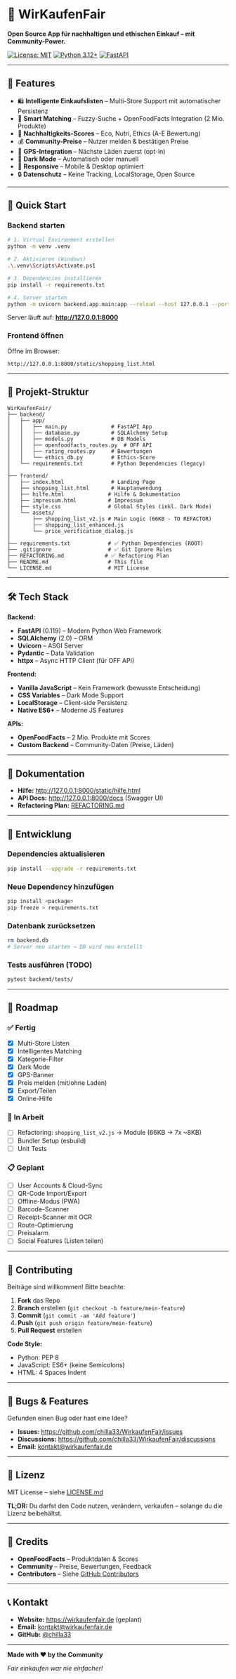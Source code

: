 # 🛒 WirKaufenFair

**Open Source App für nachhaltigen und ethischen Einkauf – mit Community-Power.**

[![License: MIT](https://img.shields.io/badge/License-MIT-blue.svg)](LICENSE.md)
[![Python 3.12+](https://img.shields.io/badge/python-3.12+-blue.svg)](https://www.python.org/downloads/)
[![FastAPI](https://img.shields.io/badge/FastAPI-0.119-green.svg)](https://fastapi.tiangolo.com)

---

## 🌟 **Features**

- 🛍️ **Intelligente Einkaufslisten** – Multi-Store Support mit automatischer Persistenz
- 🤖 **Smart Matching** – Fuzzy-Suche + OpenFoodFacts Integration (2 Mio. Produkte)
- 🌱 **Nachhaltigkeits-Scores** – Eco, Nutri, Ethics (A-E Bewertung)
- 💰 **Community-Preise** – Nutzer melden & bestätigen Preise
- 📍 **GPS-Integration** – Nächste Läden zuerst (opt-in)
- 🌙 **Dark Mode** – Automatisch oder manuell
- 📱 **Responsive** – Mobile & Desktop optimiert
- 🔒 **Datenschutz** – Keine Tracking, LocalStorage, Open Source

---

## 🚀 **Quick Start**

### **Backend starten**

```bash
# 1. Virtual Environment erstellen
python -m venv .venv

# 2. Aktivieren (Windows)
.\.venv\Scripts\Activate.ps1

# 3. Dependencies installieren
pip install -r requirements.txt

# 4. Server starten
python -m uvicorn backend.app.main:app --reload --host 127.0.0.1 --port 8000
```

Server läuft auf: **http://127.0.0.1:8000**

### **Frontend öffnen**

Öffne im Browser:
```
http://127.0.0.1:8000/static/shopping_list.html
```

---

## 📁 **Projekt-Struktur**

```
WirKaufenFair/
├── backend/
│   ├── app/
│   │   ├── main.py              # FastAPI App
│   │   ├── database.py          # SQLAlchemy Setup
│   │   ├── models.py            # DB Models
│   │   ├── openfoodfacts_routes.py  # OFF API
│   │   ├── rating_routes.py     # Bewertungen
│   │   └── ethics_db.py         # Ethics-Score
│   └── requirements.txt         # Python Dependencies (legacy)
│
├── frontend/
│   ├── index.html               # Landing Page
│   ├── shopping_list.html       # Hauptanwendung
│   ├── hilfe.html              # Hilfe & Dokumentation
│   ├── impressum.html          # Impressum
│   ├── style.css               # Global Styles (inkl. Dark Mode)
│   └── assets/
│       ├── shopping_list_v2.js # Main Logic (66KB - TO REFACTOR)
│       ├── shopping_list_enhanced.js
│       └── price_verification_dialog.js
│
├── requirements.txt            # ✅ Python Dependencies (ROOT)
├── .gitignore                  # ✅ Git Ignore Rules
├── REFACTORING.md             # ✅ Refactoring Plan
├── README.md                   # This file
└── LICENSE.md                  # MIT License
```

---

## 🛠️ **Tech Stack**

**Backend:**
- **FastAPI** (0.119) – Modern Python Web Framework
- **SQLAlchemy** (2.0) – ORM
- **Uvicorn** – ASGI Server
- **Pydantic** – Data Validation
- **httpx** – Async HTTP Client (für OFF API)

**Frontend:**
- **Vanilla JavaScript** – Kein Framework (bewusste Entscheidung)
- **CSS Variables** – Dark Mode Support
- **LocalStorage** – Client-side Persistenz
- **Native ES6+** – Moderne JS Features

**APIs:**
- **OpenFoodFacts** – 2 Mio. Produkte mit Scores
- **Custom Backend** – Community-Daten (Preise, Läden)

---

## 📖 **Dokumentation**

- **Hilfe:** http://127.0.0.1:8000/static/hilfe.html
- **API Docs:** http://127.0.0.1:8000/docs (Swagger UI)
- **Refactoring Plan:** [REFACTORING.md](REFACTORING.md)

---

## 🧪 **Entwicklung**

### **Dependencies aktualisieren**
```bash
pip install --upgrade -r requirements.txt
```

### **Neue Dependency hinzufügen**
```bash
pip install <package>
pip freeze > requirements.txt
```

### **Datenbank zurücksetzen**
```bash
rm backend.db
# Server neu starten → DB wird neu erstellt
```

### **Tests ausführen** (TODO)
```bash
pytest backend/tests/
```

---

## 🎯 **Roadmap**

### ✅ **Fertig**
- [x] Multi-Store Listen
- [x] Intelligentes Matching
- [x] Kategorie-Filter
- [x] Dark Mode
- [x] GPS-Banner
- [x] Preis melden (mit/ohne Laden)
- [x] Export/Teilen
- [x] Online-Hilfe

### 🔄 **In Arbeit**
- [ ] Refactoring: `shopping_list_v2.js` → Module (66KB → 7x ~8KB)
- [ ] Bundler Setup (esbuild)
- [ ] Unit Tests

### 📋 **Geplant**
- [ ] User Accounts & Cloud-Sync
- [ ] QR-Code Import/Export
- [ ] Offline-Modus (PWA)
- [ ] Barcode-Scanner
- [ ] Receipt-Scanner mit OCR
- [ ] Route-Optimierung
- [ ] Preisalarm
- [ ] Social Features (Listen teilen)

---

## 🤝 **Contributing**

Beiträge sind willkommen! Bitte beachte:

1. **Fork** das Repo
2. **Branch** erstellen (`git checkout -b feature/mein-feature`)
3. **Commit** (`git commit -am 'Add feature'`)
4. **Push** (`git push origin feature/mein-feature`)
5. **Pull Request** erstellen

**Code Style:**
- Python: PEP 8
- JavaScript: ES6+ (keine Semicolons)
- HTML: 4 Spaces Indent

---

## 🐛 **Bugs & Features**

Gefunden einen Bug oder hast eine Idee?

- **Issues:** https://github.com/chilla33/WirkaufenFair/issues
- **Discussions:** https://github.com/chilla33/WirkaufenFair/discussions
- **Email:** kontakt@wirkaufenfair.de

---

## 📜 **Lizenz**

MIT License – siehe [LICENSE.md](LICENSE.md)

**TL;DR:** Du darfst den Code nutzen, verändern, verkaufen – solange du die Lizenz beibehältst.

---

## 🙏 **Credits**

- **OpenFoodFacts** – Produktdaten & Scores
- **Community** – Preise, Bewertungen, Feedback
- **Contributors** – Siehe [GitHub Contributors](https://github.com/chilla33/WirkaufenFair/graphs/contributors)

---

## 📞 **Kontakt**

- **Website:** https://wirkaufenfair.de (geplant)
- **Email:** kontakt@wirkaufenfair.de
- **GitHub:** [@chilla33](https://github.com/chilla33)

---

**Made with ❤️ by the Community**

*Fair einkaufen war nie einfacher!*


